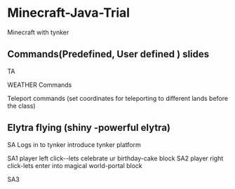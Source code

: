 # Minecraft-Java-Trial

Minecraft with tynker

Commands(Predefined, User defined )
slides
--------------------------------

TA

WEATHER Commands

Teleport commands
(set coordinates for teleporting to different lands before the class)

Elytra flying (shiny -powerful elytra)
------------------------------------------
SA
Logs in to tynker
introduce tynker platform

SA1
player left click--lets celebrate ur birthday-cake block
SA2
player right click-lets enter into magical world-portal block

SA3


